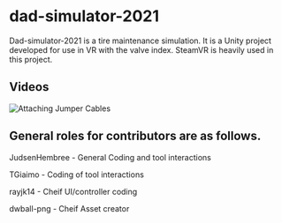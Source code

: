 # dad-simulator-2021

Dad-simulator-2021 is a tire maintenance simulation. It is a Unity project developed for use in VR with the valve index. SteamVR is heavily used in this project. 

## Videos
![Attaching Jumper Cables]("./gifs/attach_jump.gif")

## General roles for contributors are as follows. 

JudsenHembree - General Coding and tool interactions

TGiaimo - Coding of tool interactions

rayjk14 - Cheif UI/controller coding

dwball-png - Cheif Asset creator

